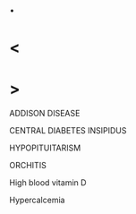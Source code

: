 # .

# <

# >

ADDISON DISEASE

CENTRAL DIABETES INSIPIDUS

HYPOPITUITARISM

ORCHITIS

High blood vitamin D

Hypercalcemia
